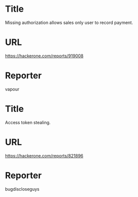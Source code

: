 # Title
Missing authorization allows sales only user to record payment.
# URL 
https://hackerone.com/reports/919008
# Reporter 
vapour

# Title
Access token stealing.
# URL 
https://hackerone.com/reports/821896
# Reporter 
bugdiscloseguys

